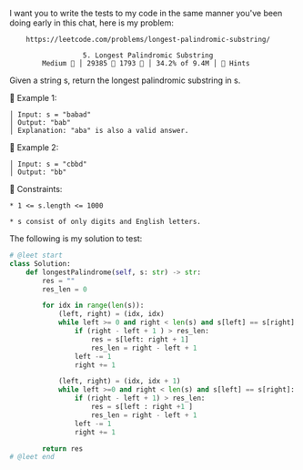 I want you to write the tests to my code in the same manner you've been doing early in this chat, here is my problem:

        https://leetcode.com/problems/longest-palindromic-substring/
                                      
                      5. Longest Palindromic Substring
            Medium  │ 29385  1793  │ 34.2% of 9.4M │ 󰛨 Hints



Given a string s, return the longest palindromic substring in s.



󰛨 Example 1:

	│ Input: s = "babad"
	│ Output: "bab"
	│ Explanation: "aba" is also a valid answer.

󰛨 Example 2:

	│ Input: s = "cbbd"
	│ Output: "bb"



 Constraints:

	* 1 <= s.length <= 1000
	
	* s consist of only digits and English letters.






The following is my solution to test:

```py
# @leet start
class Solution:
    def longestPalindrome(self, s: str) -> str:
        res = ""
        res_len = 0

        for idx in range(len(s)):
            (left, right) = (idx, idx)
            while left >= 0 and right < len(s) and s[left] == s[right]:
                if (right - left + 1 ) > res_len:
                    res = s[left: right + 1]
                    res_len = right - left + 1
                left -= 1
                right += 1

            (left, right) = (idx, idx + 1)
            while left >=0 and right < len(s) and s[left] == s[right]:
                if (right - left + 1) > res_len:
                    res = s[left : right +1 ]
                    res_len = right - left + 1
                left -= 1
                right += 1

        return res
# @leet end
```
